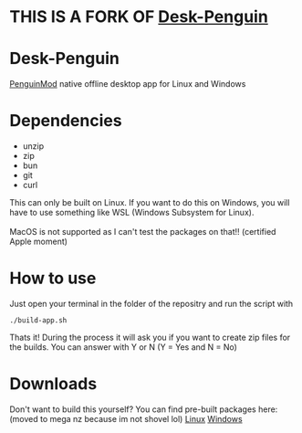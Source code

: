# THIS IS A FORK OF [Desk-Penguin](https://github.com/TheShovel/Desk-Penguin/)

# Desk-Penguin
 [PenguinMod](https://penguinmod.com) native offline desktop app for Linux and Windows
# Dependencies
- unzip
- zip
- bun
- git
- curl

This can only be built on Linux. If you want to do this on Windows, you will have to use something
like WSL (Windows Subsystem for Linux).<br><br>
MacOS is not supported as I can't test the packages on that!! (certified Apple moment)

# How to use
Just open your terminal in the folder of the repositry and run the script with
```
./build-app.sh
```
Thats it! During the process it will ask you if you want to create zip files for the builds.
You can answer with Y or N (Y = Yes and N = No)

# Downloads
Don't want to build this yourself? You can find pre-built packages here:<br>
(moved to mega nz because im not shovel lol)
[Linux](<https://mega.nz/file/r4pW3bLT#yGCSBezUATGeJ5rU-buClXtM6wuuqM0ikEUhtEIzb00>)
[Windows](<https://mega.nz/file/a0YhBbwT#sAwgkWJRevk2e0jye7mBZnh_rWZk61BoAJX6fzqhNHs>)

